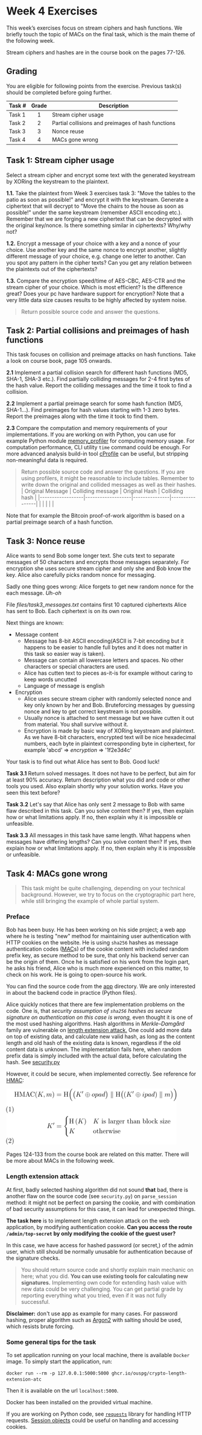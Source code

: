 # Week 4 Exercises

This week’s exercises focus on stream ciphers and hash functions. We briefly touch the topic of MACs on the final task, which is the main theme of the following week.

Stream ciphers and hashes are in the course book on the pages 77-126. 

## Grading

You are eligible for following points from the exercise. Previous task(s) should be completed before going further.

Task #|Grade|Description|
-----|:---:|-----------|
Task 1 | 1 | Stream cipher usage
Task 2 | 2 | Partial collisions and preimages of hash functions
Task 3 | 3 | Nonce reuse
Task 4 | 4 | MACs gone wrong

## Task 1: Stream cipher usage

Select a stream cipher and encrypt some text with the generated keystream by XORing the keystream to the plaintext.

**1.1.** Take the plaintext from Week 3 exercises task 3: "Move the tables to the patio as soon as possible!" and encrypt it with the keystream. Generate a ciphertext that will decrypt to "Move the chairs to the house as soon as possible!" under the same keystream (remember ASCII encoding etc.). Remember that we are forging a new ciphertext that can be decrypted with the original key/nonce. Is there something similar in ciphertexts? Why/why not?

**1.2.** Encrypt a message of your choice with a key and a nonce of your choice. Use another key and the same nonce to encrypt another, slightly different message of your choice, e.g. change one letter to another. Can you spot any pattern in the cipher texts? Can you get any relation between the plaintexts out of the ciphertexts?

**1.3.** Compare the encryption speed/time of AES-CBC, AES-CTR and the stream cipher of your choice. Which is most efficient? Is the difference great? Does your pc have hardware support for encryption? Note that a very little data size causes results to be highly affected by system noise.

> Return possible source code and answer the questions.

## Task 2: Partial collisions and preimages of hash functions

This task focuses on collision and preimage attacks on hash functions. Take a look on course book, page 105 onwards.

**2.1** Implement a partial collision search for different hash functions (MD5, SHA-1, SHA-3 etc.). Find partially colliding messages for 2-4 first bytes of the hash value. Report the colliding messages and the time it took to find a collision.

**2.2** Implement a partial preimage search for some hash function (MD5, SHA-1…). Find preimages for hash values starting with 1-3 zero bytes. Report the preimages along with the time it took to find them.

**2.3** Compare the computation and memory requirements of your implementations. If you are working on with Python, you can use for example Python module [memory_profiler](https://github.com/pythonprofilers/memory_profiler) for computing memory usage. For computation performance, CLI utility `time` command could be enough. For more advanced analysis build-in tool [cProfile](https://docs.python.org/3/library/profile.html) can be useful, but stripping non-meaningful data is required.

> Return possible source code and answer the questions. If you are using profilers, it might be reasonable to include tables. Remember to write down the original and collided messages as well as their hashes.
| Original Message | Colliding message | Original Hash | Colliding hash |
|------------------|-------------------|---------------|----------------|
|                  |                   |               |                |

Note that for example the Bitcoin proof-of-work algorithm is based on a partial preimage search of a hash function.

## Task 3: Nonce reuse

Alice wants to send Bob some longer text. She cuts text to separate messages of 50 characters and encrypts those messages separately. For encryption she uses secure stream cipher and only she and Bob know the key. Alice also carefully picks random nonce for messaging.

Sadly one thing goes wrong: Alice forgets to get new random nonce for the each message. *Uh-oh*

File *files/task3_messages.txt* contains first 10 captured ciphertexts Alice has sent to Bob. Each ciphertext is on its own row.

Next things are known:
* Message content
  * Message has 8-bit ASCII encoding(ASCII is 7-bit encoding but it happens to be easier to handle full bytes and it does not matter in this task so easier way is taken).
  * Message can contain all lowercase letters and spaces. No other characters or special characters are used.
  * Alice has cutten text to pieces as-it-is for example without caring to keep words uncutted
  * Language of message is english
* Encryption
  * Alice uses secure stream cipher with randomly selected nonce and key only known by her and Bob. Bruteforcing messages by guessing nonce and key to get correct keystream is not possible.
  * Usually nonce is attached to sent message but we have cutten it out from material. You shall survive without it.
  * Encryption is made by basic way of XORing keystream and plaintext. As we have 8-bit characters, encrypted text will be nice hexadecimal numbers, each byte in plaintext corresponding byte in ciphertext, for example 'abcd' => *encryption* => '1f2e3d4c'

Your task is to find out what Alice has sent to Bob. Good luck!

**Task 3.1** Return solved messages. It does not have to be perfect, but aim for at least 90% accuracy. Return description what you did and code or other tools you used. Also explain shortly why your solution works. Have you seen this text before?

**Task 3.2** Let's say that Alice has only sent 2 message to Bob with same flaw described in this task. Can you solve content then? If yes, then explain how or what limitations apply. If no, then explain why it is impossible or unfeasible.

**Task 3.3** All messages in this task have same length. What happens when messages have differing lengths? Can you solve content then? If yes, then explain how or what limitations apply. If no, then explain why it is impossible or unfeasible.


## Task 4: MACs gone wrong

> This task might be quite challenging, depending on your technical background. However, we try to focus on the cryptographic part here, while still bringing the example of whole partial system.

### Preface

Bob has been busy. He has been working on his side project; a web app where he is testing "new" method for maintaining user authentication with HTTP cookies on the website. He is using `sha256` hashes as message authentication codes ([MAC](https://en.wikipedia.org/wiki/Message_authentication_code)s) of the cookie content with included random prefix key, as secure method to be sure, that only his backend server can be the origin of them. 
Once he is satisfied on his work from the login part, he asks his friend, Alice who is much more experienced on this matter, to check on his work. He is going to open-source his work.

You can find the source code from the [app](app) directory.
We are only interested in about the backend code in practice (Python files).

Alice quickly notices that there are few implementation problems on the code. One is, that *security assumption of `sha256` hashes as secure signature on authentication on this case is wrong,* even thought it is one of the most used hashing algorithms. Hash algorithms in *Merkle–Damgård* family are vulnerable on [length extension attack.](https://en.wikipedia.org/wiki/Length_extension_attack) One could add more data on top of existing data, and calculate new valid hash, as long as the content length and old hash of the existing data is known, regardless if the old content data is unknown. The implementation fails here, when random prefix data is simply included with the actual data, before calculating the hash. See [security.py](app/security.py)

However, it could be secure, when implemented correctly. See reference for [HMAC](https://docs.python-requests.org/en/master/user/advanced/#session-objects):

![HMAC](img/eq1.png)

Pages 124-133 from the course book are related on this matter. There will be more about MACs in the following week.

### Length extension attack

At first, badly selected hashing algorithm did not sound **that** bad, there is another flaw on the source code (see `security.py`) on `parse_session` method: it might not be perfect on parsing the cookie, and with combination of bad security assumptions for this case, it can lead for unexpected things. 

**The task here** is to implement length extension attack on the web application, by modifying authentication cookie. **Can you access the route `/admin/top-secret` by only modifying the cookie of the guest user?**

In this case, we have access for hashed password (or secret,) of the admin user, which still should be normally unusable for authentication because of the signature checks.

> You should return source code and shortly explain main mechanic on here; what you did. **You can use existing tools for calculating new signatures.** Implementing own code for extending hash value with new data could be very challenging. You can get partial grade by reporting everything what you tried, even if it was not fully successful.

**Disclaimer:** don't use app as example for many cases. For password hashing, proper algorithm such as [Argon2](https://en.wikipedia.org/wiki/Argon2) with salting should be used, which resists brute forcing.

### Some general tips for the task

To set application running on your local machine, there is available `Docker` image. To simply start the application, run:
```console
docker run --rm -p 127.0.0.1:5000:5000 ghcr.io/ouspg/crypto-length-extension-atc
```

Then it is available on the url `localhost:5000`.

Docker has been installed on the provided virtual machine.

If you are working on Python code, see [`requests`](https://docs.python-requests.org/en/master/) library for handling HTTP requests. [Session objects](https://docs.python-requests.org/en/master/user/advanced/#session-objects) could be useful on handling and accessing cookies.
